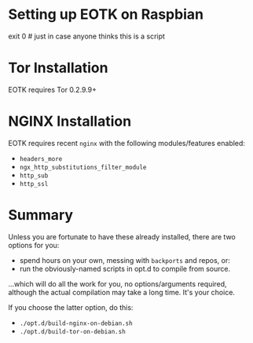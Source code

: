 # Setting up EOTK on Raspbian

exit 0 # just in case anyone thinks this is a script

# Tor Installation

EOTK requires Tor 0.2.9.9+

# NGINX Installation

EOTK requires recent `nginx` with the following modules/features enabled:

* `headers_more`
* `ngx_http_substitutions_filter_module`
* `http_sub`
* `http_ssl`

# Summary

Unless you are fortunate to have these already installed, there are
two options for you:

- spend hours on your own, messing with `backports` and repos, or:
- run the obviously-named scripts in opt.d to compile from source.

...which will do all the work for you, no options/arguments required,
although the actual compilation may take a long time.  It's your
choice.

If you choose the latter option, do this:

- `./opt.d/build-nginx-on-debian.sh`
- `./opt.d/build-tor-on-debian.sh`
